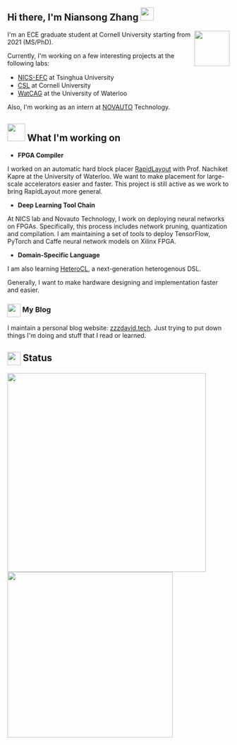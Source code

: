 ## Hi there, I'm Niansong Zhang <img src="https://raw.githubusercontent.com/MartinHeinz/MartinHeinz/master/wave.gif" width="30px"/>


<img align="right" src="https://res.cloudinary.com/dxzx2bxch/image/upload/v1603289150/github/video-game_nf4jyq.svg" width="80px"/> I'm an ECE graduate student at Cornell University starting from 2021 (MS/PhD). 

Currently, I'm working on a few interesting projects at the following labs:

- [NICS-EFC](http://nicsefc.ee.tsinghua.edu.cn/) at Tsinghua University <img src="https://res.cloudinary.com/dxzx2bxch/image/upload/v1603287964/github/1200px-Tsinghua_University_Logo.svg_zzzlho.png" width="15" height="15"/> 
- [CSL](https://www.csl.cornell.edu/) at Cornell University <img src="https://res.cloudinary.com/dxzx2bxch/image/upload/v1603287620/github/cornell_jvchu2.png" width="15" height="15"/>
- [WatCAG](https://nachiket.github.io/research.html) at the University of Waterloo <img src="https://res.cloudinary.com/dxzx2bxch/image/upload/v1603288150/github/Screen_Shot_2020-10-21_at_21.49.00_nkhilm.png" height="15"/>

Also, I'm working as an intern at [NOVAUTO](https://www.novauto.com.cn/) Technology.

## <img src="https://res.cloudinary.com/dxzx2bxch/image/upload/v1603289024/github/rainbow_smywp9.svg" height="40"/> What I'm working on

- **FPGA Compiler**

I worked on an automatic hard block placer [RapidLayout](https://arxiv.org/abs/2002.06998) with Prof. Nachiket Kapre at the University of Waterloo. We want to make placement for large-scale accelerators easier and faster. This project is still active as we work to bring RapidLayout more general.

- **Deep Learning Tool Chain**

At NICS lab and Novauto Technology, I work on deploying neural networks on FPGAs. Specifically, this process includes network pruning, quantization and compilation. I am maintaining a set of tools to deploy TensorFlow, PyTorch and Caffe neural network models on Xilinx FPGA. 

- **Domain-Specific Language**

I am also learning [HeteroCL](https://heterocl.csl.cornell.edu/), a next-generation heterogenous DSL. 

Generally, I want to make hardware designing and implementation faster and easier.
 
### <img align="center" src="https://res.cloudinary.com/dxzx2bxch/image/upload/v1603300538/github/computer_pdu3z6.svg" width="30"/> My Blog
I maintain a personal blog website: [zzzdavid.tech](https://www.zzzdavid.tech). Just trying to put down things I'm doing and stuff that I read or learned.

## <img align="center" src="https://res.cloudinary.com/dxzx2bxch/image/upload/v1603290545/github/camera_fg697a.svg" width=30/> Status
<img src="https://github-readme-stats.vercel.app/api?username=zzzDavid&count_private=true" width="450"/> <img src="https://github-readme-stats.vercel.app/api/top-langs/?username=zzzDavid&layout=compact" width="375"/>


<!-- Icons made by <a href="https://www.flaticon.com/authors/freepik" title="Freepik">Freepik</a> from <a href="https://www.flaticon.com/" title="Flaticon"> www.flaticon.com</a> -->
